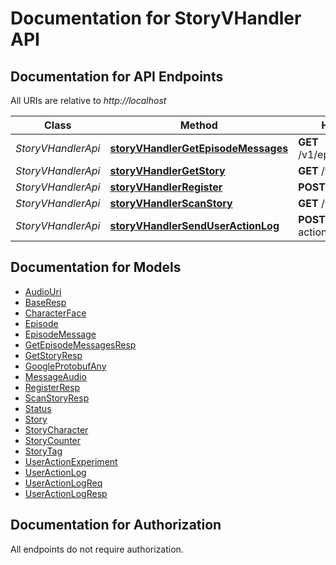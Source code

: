 # Documentation for StoryVHandler API

<a name="documentation-for-api-endpoints"></a>
## Documentation for API Endpoints

All URIs are relative to *http://localhost*

| Class | Method | HTTP request | Description |
|------------ | ------------- | ------------- | -------------|
| *StoryVHandlerApi* | [**storyVHandlerGetEpisodeMessages**](Apis/StoryVHandlerApi.md#storyvhandlergetepisodemessages) | **GET** /v1/episodes/messages |  |
*StoryVHandlerApi* | [**storyVHandlerGetStory**](Apis/StoryVHandlerApi.md#storyvhandlergetstory) | **GET** /v1/stories/get |  |
*StoryVHandlerApi* | [**storyVHandlerRegister**](Apis/StoryVHandlerApi.md#storyvhandlerregister) | **POST** /v1/user/register |  |
*StoryVHandlerApi* | [**storyVHandlerScanStory**](Apis/StoryVHandlerApi.md#storyvhandlerscanstory) | **GET** /v1/stories/scan |  |
*StoryVHandlerApi* | [**storyVHandlerSendUserActionLog**](Apis/StoryVHandlerApi.md#storyvhandlersenduseractionlog) | **POST** /v1/track/user-action-log |  |


<a name="documentation-for-models"></a>
## Documentation for Models

 - [AudioUri](./Models/AudioUri.md)
 - [BaseResp](./Models/BaseResp.md)
 - [CharacterFace](./Models/CharacterFace.md)
 - [Episode](./Models/Episode.md)
 - [EpisodeMessage](./Models/EpisodeMessage.md)
 - [GetEpisodeMessagesResp](./Models/GetEpisodeMessagesResp.md)
 - [GetStoryResp](./Models/GetStoryResp.md)
 - [GoogleProtobufAny](./Models/GoogleProtobufAny.md)
 - [MessageAudio](./Models/MessageAudio.md)
 - [RegisterResp](./Models/RegisterResp.md)
 - [ScanStoryResp](./Models/ScanStoryResp.md)
 - [Status](./Models/Status.md)
 - [Story](./Models/Story.md)
 - [StoryCharacter](./Models/StoryCharacter.md)
 - [StoryCounter](./Models/StoryCounter.md)
 - [StoryTag](./Models/StoryTag.md)
 - [UserActionExperiment](./Models/UserActionExperiment.md)
 - [UserActionLog](./Models/UserActionLog.md)
 - [UserActionLogReq](./Models/UserActionLogReq.md)
 - [UserActionLogResp](./Models/UserActionLogResp.md)


<a name="documentation-for-authorization"></a>
## Documentation for Authorization

All endpoints do not require authorization.
